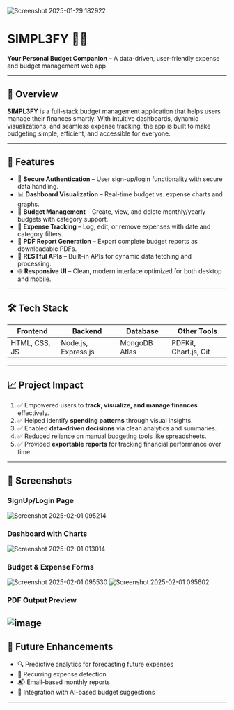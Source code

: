 ![Screenshot 2025-01-29 182922](https://github.com/user-attachments/assets/ef5a64c5-3c4e-4823-901e-395716c72eef)
# SIMPL3FY 🧾💸  
**Your Personal Budget Companion** – A data-driven, user-friendly expense and budget management web app.

---

## 📌 Overview

**SIMPL3FY** is a full-stack budget management application that helps users manage their finances smartly. With intuitive dashboards, dynamic visualizations, and seamless expense tracking, the app is built to make budgeting simple, efficient, and accessible for everyone.

---

## 🚀 Features

- 🔐 **Secure Authentication** – User sign-up/login functionality with secure data handling.
- 📊 **Dashboard Visualization** – Real-time budget vs. expense charts and graphs.
- 💼 **Budget Management** – Create, view, and delete monthly/yearly budgets with category support.
- 💸 **Expense Tracking** – Log, edit, or remove expenses with date and category filters.
- 📄 **PDF Report Generation** – Export complete budget reports as downloadable PDFs.
- 📁 **RESTful APIs** – Built-in APIs for dynamic data fetching and processing.
- 🌐 **Responsive UI** – Clean, modern interface optimized for both desktop and mobile.

---

## 🛠️ Tech Stack

| Frontend     | Backend        | Database  | Other Tools |
|--------------|----------------|-----------|--------------|
| HTML, CSS, JS | Node.js, Express.js | MongoDB Atlas  | PDFKit, Chart.js, Git |

---

## 📈 Project Impact

1. ✅ Empowered users to **track, visualize, and manage finances** effectively.
2. ✅ Helped identify **spending patterns** through visual insights.
3. ✅ Enabled **data-driven decisions** via clean analytics and summaries.
4. ✅ Reduced reliance on manual budgeting tools like spreadsheets.
5. ✅ Provided **exportable reports** for tracking financial performance over time.

---

## 📸 Screenshots

### SignUp/Login Page
  ![Screenshot 2025-02-01 095214](https://github.com/user-attachments/assets/87f6e8e7-05e9-4be1-960d-ed2fb449193c)
### Dashboard with Charts
  ![Screenshot 2025-02-01 013014](https://github.com/user-attachments/assets/f38261ba-c631-45f9-8bed-ee3586a7678c)
### Budget & Expense Forms
  ![Screenshot 2025-02-01 095530](https://github.com/user-attachments/assets/cc6343ea-a47a-4b28-be05-9a63569eec0f)
  ![Screenshot 2025-02-01 095602](https://github.com/user-attachments/assets/ea756e18-93e6-4bd2-b602-f1dca390c72d)
### PDF Output Preview
  ![image](https://github.com/user-attachments/assets/b86735c5-a387-4391-8afa-202667a0b7e3)
---

## 🧠 Future Enhancements

- 🔍 Predictive analytics for forecasting future expenses  
- 🧾 Recurring expense detection  
- 📬 Email-based monthly reports  
- 🧠 Integration with AI-based budget suggestions  

---

